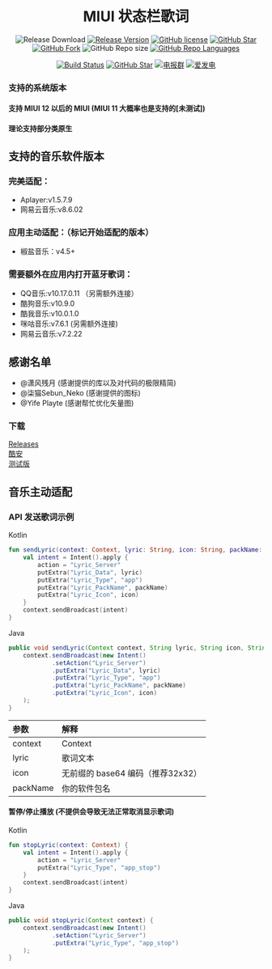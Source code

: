 <h1 align="center">MIUI 状态栏歌词</h1>

<div align="center">

![Release Download](https://img.shields.io/github/downloads/xiaowine/miui.statusbar.lyric/total?style=flat-square)
[![Release Version](https://img.shields.io/github/v/release/xiaowine/miui.statusbar.lyric?style=flat-square)](https://github.com/xiaowine/miui.statusbar.lyric/releases/latest)
[![GitHub license](https://img.shields.io/github/license/xiaowine/miui.statusbar.lyric?style=flat-square)](LICENSE)
[![GitHub Star](https://img.shields.io/github/stars/xiaowine/miui.statusbar.lyric?style=flat-square)](https://github.com/xiaowine/miui.statusbar.lyric/stargazers)
[![GitHub Fork](https://img.shields.io/github/forks/xiaowine/miui.statusbar.lyric?style=flat-square)](https://github.com/xiaowine/miui.statusbar.lyric/network/members)
![GitHub Repo size](https://img.shields.io/github/repo-size/xiaowine/miui.statusbar.lyric?style=flat-square&color=3cb371)
[![GitHub Repo Languages](https://img.shields.io/github/languages/top/xiaowine/miui.statusbar.lyric?style=flat-square)](https://github.com/xiaowine/miui.statusbar.lyric/search?l=java)

[![Build Status](https://img.shields.io/endpoint.svg?url=https%3A%2F%2Factions-badge.atrox.dev%2FSteamTools-Team%2FSteamTools%2Fbadge%3Fref%3Ddevelop&style=flat-square)](https://actions-badge.atrox.dev/xiaowine/miui.statusbar.lyric/goto?ref=develop)
[![GitHub Star](https://img.shields.io/github/stars/xiaowine/miui.statusbar.lyric.svg?style=social)](https://github.com/xiaowine/miui.statusbar.lyric)
[![电报群](https://img.shields.io/badge/电报群-MIUIStatusBatLyric-blue.svg?style=flat-square&color=12b7f5)](https://t.me/MIUIStatusBatLyric)
[![爱发电](https://img.shields.io/badge/爱发电-@xiao_wine-blue.svg?style=flat-square&color=12b7f5)](https://afdian.net/@xiao_wine)

</div>

### 支持的系统版本

#### 支持 MIUI 12 以后的 MIUI (MIUI 11 大概率也是支持的[未测试])
#### 理论支持部分类原生

## 支持的音乐软件版本
### 完美适配：
- Aplayer:v1.5.7.9
- 网易云音乐:v8.6.02

### 应用主动适配：（标记开始适配的版本）
- 椒盐音乐：v4.5+

### 需要额外在应用内打开蓝牙歌词：
- QQ音乐:v10.17.0.11 （另需额外连接）
- 酷狗音乐:v10.9.0
- 酷我音乐:v10.0.1.0
- 咪咕音乐:v7.6.1 (另需额外连接)
- 网易云音乐:v7.2.22

## 感谢名单
- @潇风残月 (感谢提供的库以及对代码的极限精简)
- @柒猫Sebun_Neko (感谢提供的图标)
- @Yife Playte (感谢帮忙优化矢量图)

### 下载

[Releases](https://github.com/577fkj/MIUIStatusBarLyric_new/releases)  
[酷安](https://www.coolapk.com/apk/miui.statusbar.lyric)  
[测试版](https://github.com/xiaowine/miui.statusbar.lyric/actions/workflows/Android.yml)  

## 音乐主动适配
### API 发送歌词示例

Kotlin

```kotlin
fun sendLyric(context: Context, lyric: String, icon: String, packName: String) {
    val intent = Intent().apply {
        action = "Lyric_Server"
        putExtra("Lyric_Data", lyric)
        putExtra("Lyric_Type", "app")
        putExtra("Lyric_PackName", packName)
        putExtra("Lyric_Icon", icon)
    }
    context.sendBroadcast(intent)
}
```

Java

```java
public void sendLyric(Context context, String lyric, String icon, String packName) {
    context.sendBroadcast(new Intent()
            .setAction("Lyric_Server")
            .putExtra("Lyric_Data", lyric)
            .putExtra("Lyric_Type", "app")
            .putExtra("Lyric_PackName", packName)
            .putExtra("Lyric_Icon", icon)
    );
}
```

| 参数 | 解释 |
| :-- | :-- |
| context  | Context |
| lyric    | 歌词文本 |
| icon     | 无前缀的 base64 编码（推荐32x32） |
| packName | 你的软件包名 |

#### 暂停/停止播放 (不提供会导致无法正常取消显示歌词)

Kotlin

```kotlin
fun stopLyric(context: Context) {
    val intent = Intent().apply {
        action = "Lyric_Server"
        putExtra("Lyric_Type", "app_stop")
    }
    context.sendBroadcast(intent)
}
```

Java

```java
public void stopLyric(Context context) {
    context.sendBroadcast(new Intent()
            .setAction("Lyric_Server")
            .putExtra("Lyric_Type", "app_stop")
    );
}
```


